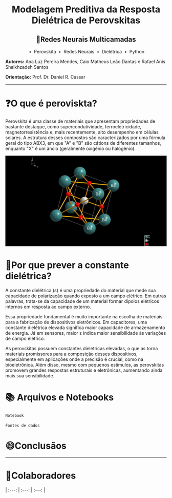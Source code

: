 <h1 align="center">Modelagem Preditiva da Resposta Dielétrica de Perovskitas </h1>
<h2 align="center">🧠Redes Neurais Multicamadas</h2> 

<p align="center">
  &nbsp;&bull;&nbsp; Perovskita 
  &nbsp;&bull;&nbsp; Redes Neurais
  &nbsp;&bull;&nbsp; Dielétrica
  &nbsp;&bull;&nbsp; Python
</p>

**Autores:** Ana Luz Pereira Mendes, Caio Matheus Leão Dantas e Rafael Anis Shaikhzadeh Santos

**Orientação:** Prof. Dr. Daniel R. Cassar

-----------
# ❓O que é peroviskta?
Perovskita é uma classe de materiais que apresentam propriedades de bastante destaque, como supercondutividade, ferroeletricidade, magnetorresistência e, mais recentemente, alto desempenho em células solares. A estrutura desses compostos são caracterizados por uma fórmula geral do tipo ABX3, em que "A" e "B" são cátions de diferentes tamanhos, enquanto "X" é um âncio  (geralmente oxigênio ou halogênio). 

<div align="center">
  <img src="perovskitagif.gif" alt="Descrição da imagem" width="1000"/>
</div>

# 🔬Por que prever a constante dielétrica?
A constante dielétrica (ε) é uma propriedade do material que mede sua capacidade de polarização quando exposto a um campo elétrico. Em outras palavras, trata-se da capacidade de um material formar dipolos elétricos internos em resposta ao campo externo.

Essa propriedade fundamental é muito importante na escolha de materiais para a fabricação de dispositivos eletrônicos. Em capacitores, uma constante dielétrica elevada significa maior capacidade de armazenamento de energia. Já em sensores, maior ε indica maior sensibilidade às variações de campo elétrico.

As perovskitas possuem constantes dielétricas elevadas, o que as torna materiais promissores para a composição desses dispositivos, especialmente em aplicações onde a precisão é crucial, como na bioeletrônica. Além disso, mesmo com pequenos estímulos, as perovskitas promovem grandes respostas estruturais e eletrônicas, aumentando ainda mais sua sensibilidade.

# 📚 Arquivos e Notebooks
<code>Notebook</code> 

<code>Fontes de dados</code>

# 😄Conclusãos

----------
# 📌Colaboradores

| :---: | :---: | :---: | 
